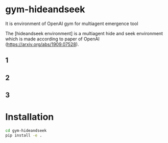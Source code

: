 # gym-hideandseek
It is environment of OpenAI gym for multiagent emergence tool

The [hideandseek environment] is a multiagent hide and seek environment which is made according to paper of OpenAI <Emergent Tool Use From Multi-Agent Autocurricula>(https://arxiv.org/abs/1909.07528).

## 1


## 2


## 3


# Installation

```bash
cd gym-hideandseek
pip install -e .
```
